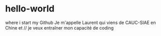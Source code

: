 # hello-world
where i start my Github
Je m'appelle Laurent qui viens de CAUC-SIAE en Chine et //
je veux entraîner mon capacité de coding 
